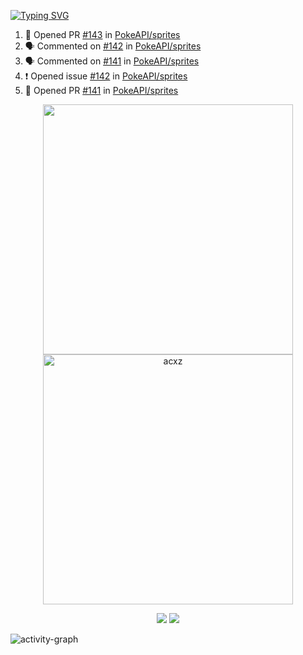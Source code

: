 [![Typing SVG](https://readme-typing-svg.herokuapp.com?size=16&color=AFFFA3&multiline=true&height=75&lines=contributing+to+robotics%2Fae%2Fml%2Fgpu;packaging+it+for+archlinux;ricer)](https://git.io/typing-svg)

<!--START_SECTION:activity-->
1. 💪 Opened PR [#143](https://github.com/PokeAPI/sprites/pull/143) in [PokeAPI/sprites](https://github.com/PokeAPI/sprites)
2. 🗣 Commented on [#142](https://github.com/PokeAPI/sprites/issues/142#issuecomment-2054215975) in [PokeAPI/sprites](https://github.com/PokeAPI/sprites)
3. 🗣 Commented on [#141](https://github.com/PokeAPI/sprites/pull/141#issuecomment-2054215511) in [PokeAPI/sprites](https://github.com/PokeAPI/sprites)
4. ❗ Opened issue [#142](https://github.com/PokeAPI/sprites/issues/142) in [PokeAPI/sprites](https://github.com/PokeAPI/sprites)
5. 💪 Opened PR [#141](https://github.com/PokeAPI/sprites/pull/141) in [PokeAPI/sprites](https://github.com/PokeAPI/sprites)
<!--END_SECTION:activity-->

<p align="center">
  <img width="400em" src=https://github-readme-stats.vercel.app/api?username=acxz&include_all_commits=true&show_icons=true />
  <img width="400em" src="https://github-readme-streak-stats.herokuapp.com/?user=acxz&" alt="acxz" />
</p>

<p align="center">
  <img src=https://github-readme-stats.vercel.app/api/top-langs/?username=acxz&layout=compact />
  <img src=https://github-profile-trophy.vercel.app/?username=acxz&row=2&column=4 />
</p>

![activity-graph](https://github-readme-activity-graph.vercel.app/graph?username=acxz&bg_color=053c4a&color=ffffff&line=76c533&point=8f2fe1&area=true&hide_border=true&hide_title=true)
